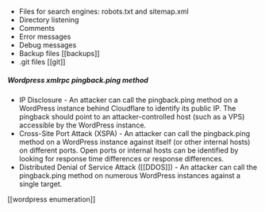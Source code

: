 
* Files for search engines: robots.txt and sitemap.xml
* Directory listening
* Comments
* Error messages
* Debug messages
* Backup files [[backups]]
* .git files [[git]]

##### Wordpress xmlrpc pingback.ping method
* IP Disclosure - An attacker can call the pingback.ping method on a WordPress instance behind Cloudflare to identify its public IP. The pingback should point to an attacker-controlled host (such as a VPS) accessible by the WordPress instance.
* Cross-Site Port Attack (XSPA) - An attacker can call the pingback.ping method on a WordPress instance against itself (or other internal hosts) on different ports. Open ports or internal hosts can be identified by looking for response time differences or response differences.
* Distributed Denial of Service Attack ([[DDOS]]) - An attacker can call the pingback.ping method on numerous WordPress instances against a single target.

[[wordpress enumeration]]